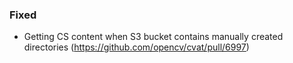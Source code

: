 ### Fixed

- Getting CS content when S3 bucket contains manually created directories
  (<https://github.com/opencv/cvat/pull/6997>)
